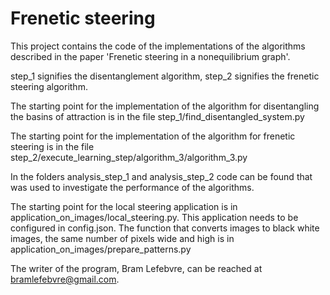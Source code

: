 # Frenetic steering

This project contains the code of the implementations of the algorithms described in the paper 'Frenetic steering in a nonequilibrium graph'.

step_1 signifies the disentanglement algorithm, step_2 signifies the frenetic steering algorithm.

The starting point for the implementation of the algorithm for disentangling the basins of attraction is in the file step_1/find_disentangled_system.py

The starting point for the implementation of the algorithm for frenetic steering is in the file step_2/execute_learning_step/algorithm_3/algorithm_3.py

In the folders analysis_step_1 and analysis_step_2 code can be found that was used to investigate the performance of the algorithms. 

The starting point for the local steering application is in application_on_images/local_steering.py. This application needs to be configured in config.json. The function that converts images to black white images, the same number of pixels wide and high is in application_on_images/prepare_patterns.py

The writer of the program, Bram Lefebvre, can be reached at bramlefebvre@gmail.com.